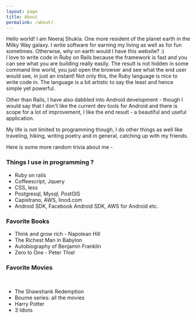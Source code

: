 ```yaml
---
layout: page
title: About
permalink: /about/
---
```

Hello world!
I am Neeraj Shukla. One more resident of the planet earth in the Milky Way galaxy. I write software for earning my living as well as for fun sometimes. Otherwise, why on earth would I have this website? :) <br>
I love to write code in Ruby on Rails because the framework is fast and you can see what you are building really easily. The result is not hidden in some command line world, you just open the browser and see what the end user would see, in just an instant! Not only this, the Ruby language is nice to write code in. The language is a bit artistic to say the least and hence simple yet powerful.
<br>

Other than Rails, I have also dabbled into Android development - though I would say that I don't like the current dev tools for Android and there is scope for a lot of improvement, I like the end result - a beautiful and useful application.

My life is not limited to programming though, I do other things as well like traveling, hiking, writing poetry and in general, catching up with my friends.

Here is some more random trivia about me -

<h3> Things I use in programming ? </h3>
<ul>
  <li>Ruby on rails</li>
  <li>Coffeescript, Jquery</li>
  <li>CSS, less</li>
  <li>Postgresql, Mysql, PostGIS</li>
  <li>Capistrano, AWS, linod.com</li>
  <li>Android SDK, Facebook Android SDK, AWS for Android etc.</li>
</ul>
<h3> Favorite Books </h3>
<ul>
<li> Think and grow rich - Napolean Hill </li>
<li> The Richest Man in Babylon </li>
<li> Autobiography of Benjamin Franklin </li>
<li> Zero to One - Peter Thiel </li>
</ul>

<h3> Favorite Movies </h3> <br>
<ul>
<li>The Shawshank Redemption </li>
<li>Bourne series: all the movies </li>
<li>Harry Potter </li>
<li>3 Idiots </li>
</ul>
